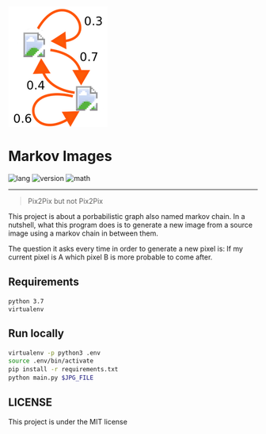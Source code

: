 ![logo](logo.png)
# Markov Images

![lang](https://img.shields.io/badge/Made%20with-Python-blue) ![version](https://img.shields.io/badge/Version-1.0.0-orange) ![math](https://img.shields.io/badge/Math-Probability-green)

---

> Pix2Pix but not Pix2Pix

This project is about a porbabilistic graph also named markov chain. In a nutshell, what this program does is to generate a new image from a source image using a markov chain in between them. 

The question it asks every time in order to generate a new pixel is: If my current pixel is A which pixel B is more probable to come after.

## Requirements
```
python 3.7
virtualenv
```

## Run locally
```bash
virtualenv -p python3 .env
source .env/bin/activate
pip install -r requirements.txt
python main.py $JPG_FILE
```

## LICENSE
This project is under the MIT license